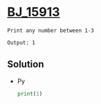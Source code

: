 # [BJ_15913](https://acmicpc.net/problem/15913)

```en
Print any number between 1-3
```

```txt
Output: 1
```

## Solution

* Py

  ```py
  print(1)
  ```
